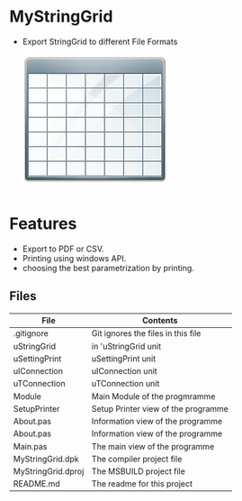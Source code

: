 # MyStringGrid
- Export StringGrid to different File Formats                 
![](MyStringGrid.png) 


# Features  

- Export to PDF or CSV.
- Printing using windows API.
- choosing the best parametrization by printing.


## Files

| File | Contents | 
| --- | --- |
| .gitignore | Git ignores the files in this file |
| uStringGrid| in 'uStringGrid unit |
| uSettingPrint| uSettingPrint unit |
| uIConnection | uIConnection unit |
| uTConnection | uTConnection unit |
| Module| Main Module of the progmramme |
| SetupPrinter | Setup Printer view of the programme|
| About.pas | Information view of the programme |
| About.pas | Information view of the programme |
| Main.pas | The main view of the programme |
| MyStringGrid.dpk | The compiler project file |
| MyStringGrid.dproj | The MSBUILD project file |
| README.md | The readme for this project |
